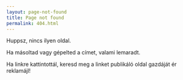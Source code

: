 ```yaml
---
layout: page-not-found
title: Page not found
permalink: 404.html
---
```

Huppsz, nincs ilyen oldal.

Ha másoltad vagy gépelted a címet, valami lemaradt.

Ha linkre kattintottál, keresd meg a linket publikáló oldal gazdáját ér reklamájl!
